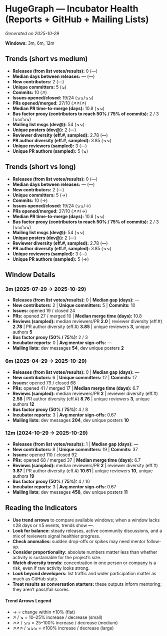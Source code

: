 # HugeGraph — Incubator Health (Reports + GitHub + Mailing Lists)
_Generated on 2025-10-29_

**Windows:** 3m, 6m, 12m

## Trends (short vs medium)

- **Releases (from list votes/results):** 0 (—)
- **Median days between releases:** — (—)
- **New contributors:** 2 (—)
- **Unique committers:** 5 (↘)
- **Commits:** 10 (↗)
- **Issues opened/closed:** 19/24 (↘↘/↘↘)
- **PRs opened/merged:** 27/10 (↗↗/↗)
- **Median PR time-to-merge (days):** 10.8 (↘↘)
- **Bus factor proxy (contributors to reach 50% / 75% of commits):** 2 / 3 (↘↘/↘↘)
- **Mailing list msgs (dev@):** 54 (↘↘)
- **Unique posters (dev@):** 2 (—)
- **Reviewer diversity (eff.#, sampled):** 2.78 (—)
- **PR author diversity (eff.#, sampled):** 3.85 (↘↘)
- **Unique reviewers (sampled):** 3 (—)
- **Unique PR authors (sampled):** 5 (↘)

## Trends (short vs long)

- **Releases (from list votes/results):** 0 (—)
- **Median days between releases:** — (—)
- **New contributors:** 2 (—)
- **Unique committers:** 5 (→)
- **Commits:** 10 (→)
- **Issues opened/closed:** 19/24 (↘↘/→)
- **PRs opened/merged:** 27/10 (↗↗/→)
- **Median PR time-to-merge (days):** 10.8 (↘↘)
- **Bus factor proxy (contributors to reach 50% / 75% of commits):** 2 / 3 (↘↘/↘↘)
- **Mailing list msgs (dev@):** 54 (↘↘)
- **Unique posters (dev@):** 2 (—)
- **Reviewer diversity (eff.#, sampled):** 2.78 (—)
- **PR author diversity (eff.#, sampled):** 3.85 (↘↘)
- **Unique reviewers (sampled):** 3 (—)
- **Unique PR authors (sampled):** 5 (→)

## Window Details
### 3m  (2025-07-29 → 2025-10-29)
- **Releases (from list votes/results):** 0  |  **Median gap (days):** —
- **New contributors:** 2  |  **Unique committers:** 5  |  **Commits:** 10
- **Issues:** opened 19 / closed 24
- **PRs:** opened 27 / merged 10  |  **Median merge time (days):** 10.8
- **Reviews (sampled):** median reviewers/PR **2.0**  |  reviewer diversity (eff.#) **2.78**  |  PR author diversity (eff.#) **3.85**  |  unique reviewers **3**, unique authors **5**
- **Bus factor proxy (50% / 75%):** 2 / 3
- **Incubator reports:** 0  |  **Avg mentor sign-offs:** —
- **Mailing lists:** dev messages **54**, dev unique posters **2**

### 6m  (2025-04-29 → 2025-10-29)
- **Releases (from list votes/results):** 0  |  **Median gap (days):** —
- **New contributors:** 6  |  **Unique committers:** 12  |  **Commits:** 17
- **Issues:** opened 79 / closed 68
- **PRs:** opened 41 / merged 17  |  **Median merge time (days):** 6.7
- **Reviews (sampled):** median reviewers/PR **2**  |  reviewer diversity (eff.#) **2.58**  |  PR author diversity (eff.#) **8.76**  |  unique reviewers **3**, unique authors **12**
- **Bus factor proxy (50% / 75%):** 4 / 8
- **Incubator reports:** 3  |  **Avg mentor sign-offs:** 0.67
- **Mailing lists:** dev messages **204**, dev unique posters **10**

### 12m  (2024-10-29 → 2025-10-29)
- **Releases (from list votes/results):** 1  |  **Median gap (days):** —
- **New contributors:** 8  |  **Unique committers:** 19  |  **Commits:** 37
- **Issues:** opened 110 / closed 92
- **PRs:** opened 68 / merged 37  |  **Median merge time (days):** 6.7
- **Reviews (sampled):** median reviewers/PR **2**  |  reviewer diversity (eff.#) **3.87**  |  PR author diversity (eff.#) **10.61**  |  unique reviewers **10**, unique authors **19**
- **Bus factor proxy (50% / 75%):** 4 / 10
- **Incubator reports:** 3  |  **Avg mentor sign-offs:** 0.67
- **Mailing lists:** dev messages **458**, dev unique posters **11**

## Reading the Indicators
- **Use trend arrows** to compare available windows; when a window lacks ≥28 days or ≥5 events, trends show **—**.
- **Look for balance:** steady releases, active community discussions, and a mix of reviewers signal healthier progress.
- **Check anomalies:** sudden drop-offs or spikes may need mentor follow-up.
- **Consider proportionality:** absolute numbers matter less than whether activity is sustainable for the project’s size.
- **Watch diversity trends:** concentration in one person or company is a risk, even if raw activity looks strong.
- **Look beyond developers:** list traffic and wider participation matter as much as GitHub stats.
- **Treat results as conversation starters:** these outputs inform mentoring; they aren’t pass/fail scores.

#### Trend Arrows Legend
- →  = change within ±10% (flat)
- ↗ / ↘ = 10–25% increase / decrease (small)
- ↗↗ / ↘↘ = 25–100% increase / decrease (medium)
- ↗↗↗ / ↘↘↘ = ≥100% increase / decrease (large)
